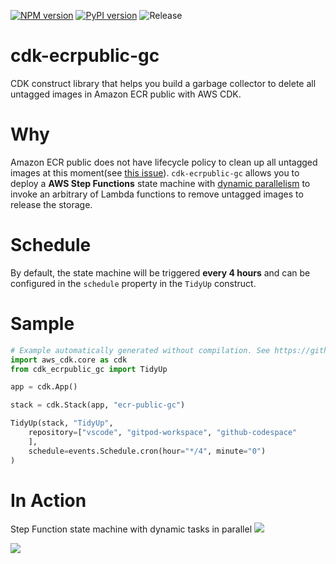 [![NPM version](https://badge.fury.io/js/cdk-ecrpublic-gc.svg)](https://badge.fury.io/js/cdk-ecrpublic-gc)
[![PyPI version](https://badge.fury.io/py/cdk-ecrpublic-gc.svg)](https://badge.fury.io/py/cdk-ecrpublic-gc)
![Release](https://github.com/pahud/cdk-ecrpublic-gc/workflows/Release/badge.svg)

# cdk-ecrpublic-gc

CDK construct library that helps you build a garbage collector to delete all untagged images in Amazon ECR public with AWS CDK.

# Why

Amazon ECR public does not have lifecycle policy to clean up all untagged images at this moment(see [this issue](https://github.com/aws/containers-roadmap/issues/1268)). `cdk-ecrpublic-gc` allows you to deploy a **AWS Step Functions** state machine with [dynamic parallelism](https://aws.amazon.com/tw/blogs/aws/new-step-functions-support-for-dynamic-parallelism/) to invoke an arbitrary of Lambda functions to remove untagged images to release the storage.

# Schedule

By default, the state machine will be triggered **every 4 hours** and can be configured in the `schedule` property in the `TidyUp` construct.

# Sample

```python
# Example automatically generated without compilation. See https://github.com/aws/jsii/issues/826
import aws_cdk.core as cdk
from cdk_ecrpublic_gc import TidyUp

app = cdk.App()

stack = cdk.Stack(app, "ecr-public-gc")

TidyUp(stack, "TidyUp",
    repository=["vscode", "gitpod-workspace", "github-codespace"
    ],
    schedule=events.Schedule.cron(hour="*/4", minute="0")
)
```

# In Action

Step Function state machine with dynamic tasks in parallel
![](images/01.png)

![](images/02.png)
